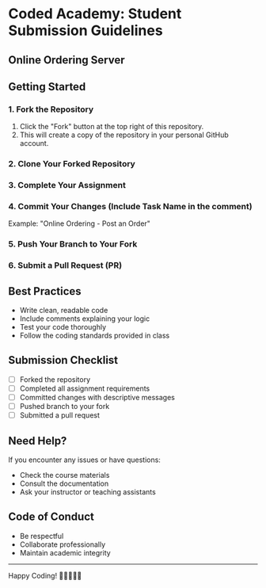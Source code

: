 
# Coded Academy: Student Submission Guidelines

## Online Ordering Server

## Getting Started 

### 1. Fork the Repository

1. Click the "Fork" button at the top right of this repository.
2. This will create a copy of the repository in your personal GitHub account.

### 2. Clone Your Forked Repository

### 3. Complete Your Assignment

### 4. Commit Your Changes (Include Task Name in the comment)

Example: "Online Ordering - Post an Order"

### 5. Push Your Branch to Your Fork


### 6. Submit a Pull Request (PR)


## Best Practices

- Write clean, readable code
- Include comments explaining your logic
- Test your code thoroughly
- Follow the coding standards provided in class



## Submission Checklist

- [ ] Forked the repository
- [ ] Completed all assignment requirements
- [ ] Committed changes with descriptive messages
- [ ] Pushed branch to your fork
- [ ] Submitted a pull request

## Need Help?

If you encounter any issues or have questions:
- Check the course materials
- Consult the documentation
- Ask your instructor or teaching assistants

## Code of Conduct

- Be respectful
- Collaborate professionally
- Maintain academic integrity

---

Happy Coding! 🚀👩‍💻👨‍💻

